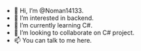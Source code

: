 - 👋 Hi, I’m @Noman14133.
- 👀 I’m interested in backend.
- 🌱 I’m currently learning C#.
- 💞️ I’m looking to collaborate on C# project.
- 📫 You can talk to me here.

<!---
Noman14133/Noman14133 is a ✨ special ✨ repository because its `README.md` (this file) appears on your GitHub profile.
You can click the Preview link to take a look at your changes.
--->
